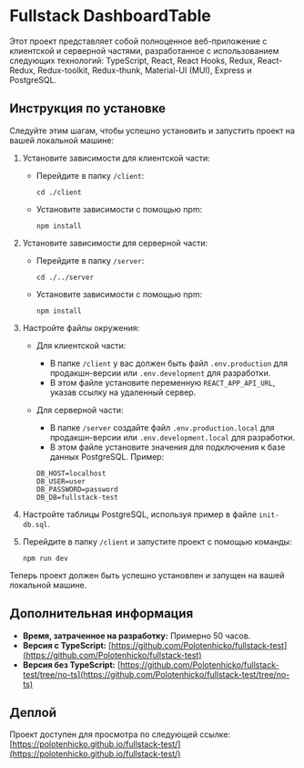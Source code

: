 # Fullstack DashboardTable

Этот проект представляет собой полноценное веб-приложение с клиентской и серверной частями, разработанное с использованием следующих технологий: TypeScript, React, React Hooks, Redux, React-Redux, Redux-toolkit, Redux-thunk, Material-UI (MUI), Express и PostgreSQL.

## Инструкция по установке

Следуйте этим шагам, чтобы успешно установить и запустить проект на вашей локальной машине:

1. Установите зависимости для клиентской части:
    
    - Перейдите в папку `/client`:
        
        `cd ./client`
        
    - Установите зависимости с помощью npm:
        
        `npm install`
        
2. Установите зависимости для серверной части:
    
    - Перейдите в папку `/server`:
        
        `cd ./../server`
        
    - Установите зависимости с помощью npm:
        
        `npm install`
        
3. Настройте файлы окружения:
    
    - Для клиентской части:
        
        - В папке `/client` у вас должен быть файл `.env.production` для продакшн-версии или `.env.development` для разработки.
        - В этом файле установите переменную `REACT_APP_API_URL`, указав ссылку на удаленный сервер.
    - Для серверной части:
        
        - В папке `/server` создайте файл `.env.production.local` для продакшн-версии или `.env.development.local` для разработки.
        - В этом файле установите значения для подключения к базе данных PostgreSQL. Пример:
        
        ```
        DB_HOST=localhost 
        DB_USER=user 
        DB_PASSWORD=password 
        DB_DB=fullstack-test
        ```
        
4. Настройте таблицы PostgreSQL, используя пример в файле `init-db.sql`.
    
5. Перейдите в папку `/client` и запустите проект с помощью команды:
    
    `npm run dev`
    

Теперь проект должен быть успешно установлен и запущен на вашей локальной машине.

## Дополнительная информация

- **Время, затраченное на разработку:** Примерно 50 часов.
- **Версия с TypeScript:** [https://github.com/Polotenhicko/fullstack-test](https://github.com/Polotenhicko/fullstack-test)
- **Версия без TypeScript:** [https://github.com/Polotenhicko/fullstack-test/tree/no-ts](https://github.com/Polotenhicko/fullstack-test/tree/no-ts)

## Деплой

Проект доступен для просмотра по следующей ссылке: [https://polotenhicko.github.io/fullstack-test/](https://polotenhicko.github.io/fullstack-test/)